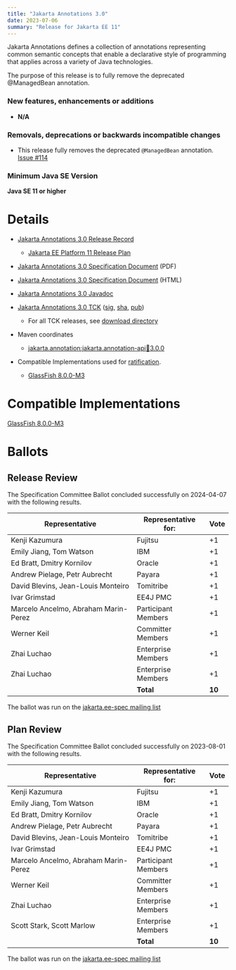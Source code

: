 ```yaml
---
title: "Jakarta Annotations 3.0"
date: 2023-07-06
summary: "Release for Jakarta EE 11"
---
```

Jakarta Annotations defines a collection of annotations representing common semantic concepts that enable a declarative style of programming that applies across a variety of Java technologies.

The purpose of this release is to fully remove the deprecated @ManagedBean annotation.

### New features, enhancements or additions
<!-- List here -->
* **N/A**

### Removals, deprecations or backwards incompatible changes
<!-- List here -->
* This release fully removes the deprecated `@ManagedBean` annotation. [Issue #114](https://github.com/jakartaee/common-annotations-api/issues/114)

### Minimum Java SE Version
<!-- Specify the minimum required Java SE version for this specification -->
**Java SE 11 or higher**

# Details

* [Jakarta Annotations 3.0 Release Record](https://projects.eclipse.org/projects/ee4j.ca/releases/3.0)
    * [Jakarta EE Platform 11 Release Plan](https://jakartaee.github.io/platform/jakartaee11/JakartaEE11ReleasePlan)
* [Jakarta Annotations 3.0 Specification Document](./annotations-spec-3.0.pdf) (PDF)
* [Jakarta Annotations 3.0 Specification Document](./annotations-spec-3.0.html) (HTML)
* [Jakarta Annotations 3.0 Javadoc](./apidocs)
* [Jakarta Annotations 3.0 TCK](https://download.eclipse.org/jakartaee/annotations/3.0/jakarta-annotations-tck-3.0.0.zip)  ([sig](https://download.eclipse.org/jakartaee/annotations/3.0/jakarta-annotations-tck-3.0.0.zip.sig),  [sha](https://download.eclipse.org/jakartaee/annotations/3.0/jakarta-annotations-tck-3.0.0.zip.sha256),  [pub](https://jakarta.ee/specifications/jakartaee-spec-committee.pub))
  * For all TCK releases, see [download directory](https://download.eclipse.org/jakartaee/annotations/3.0)
* Maven coordinates
    * [jakarta.annotation:jakarta.annotation-api:jar:3.0.0](https://central.sonatype.com/artifact/jakarta.annotation/jakarta.annotation-api/3.0.0/jar)

* Compatible Implementations used for [ratification](https://www.eclipse.org/projects/efsp/?version=1.2#efsp-ratification).
  * [GlassFish 8.0.0-M3](https://github.com/eclipse-ee4j/glassfish/releases/tag/8.0.0-M3)

# Compatible Implementations

[GlassFish 8.0.0-M3](https://github.com/eclipse-ee4j/glassfish/releases/tag/8.0.0-M3)

# Ballots

## Release Review

The Specification Committee Ballot concluded successfully on 2024-04-07 with the following results.

| Representative                                 | Representative for: |  Vote   |
|------------------------------------------------|---------------------|---------|
| Kenji Kazumura                                 | Fujitsu             |   +1    |
| Emily Jiang, Tom Watson                        | IBM                 |   +1    |
| Ed Bratt, Dmitry Kornilov                      | Oracle              |   +1    |
| Andrew Pielage, Petr Aubrecht                  | Payara              |   +1    |
| David Blevins, Jean-Louis Monteiro             | Tomitribe           |   +1    |
| Ivar Grimstad                                  | EE4J PMC            |   +1    |
| Marcelo Ancelmo, Abraham Marin-Perez           | Participant Members |   +1    |
| Werner Keil                                    | Committer Members   |   +1    |
| Zhai Luchao                                    | Enterprise Members  |   +1    |
| Zhai Luchao                                    | Enterprise Members  |   +1    |
|                                                | **Total**           | **10**  |

The ballot was run on the [jakarta.ee-spec mailing list](https://www.eclipse.org/lists/jakarta.ee-spec/msg03249.html)

## Plan Review

The Specification Committee Ballot concluded successfully on 2023-08-01 with the following results.

| Representative                                 | Representative for: |  Vote   |
|------------------------------------------------|---------------------|---------|
| Kenji Kazumura                                 | Fujitsu             |   +1    |
| Emily Jiang, Tom Watson                        | IBM                 |   +1    |
| Ed Bratt, Dmitry Kornilov                      | Oracle              |   +1    |
| Andrew Pielage, Petr Aubrecht                  | Payara              |   +1    |
| David Blevins, Jean-Louis Monteiro             | Tomitribe           |   +1    |
| Ivar Grimstad                                  | EE4J PMC            |   +1    |
| Marcelo Ancelmo, Abraham Marin-Perez           | Participant Members |   +1    |
| Werner Keil                                    | Committer Members   |   +1    |
| Zhai Luchao                                    | Enterprise Members  |   +1    |
| Scott Stark, Scott Marlow                      | Enterprise Members  |   +1    |
|                                                | **Total**           | **10**  |

The ballot was run on the [jakarta.ee-spec mailing list](https://www.eclipse.org/lists/jakarta.ee-spec/msg03046.html)

